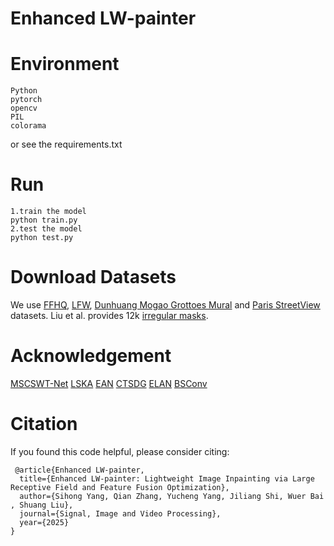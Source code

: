 # Enhanced LW-painter

# Environment
    Python
    pytorch
    opencv
    PIL
    colorama
or see the requirements.txt


# Run
    1.train the model
    python train.py
    2.test the model
    python test.py

# Download Datasets
We use [FFHQ](https://github.com/NVlabs/ffhq-dataset), [LFW](http://vis-www.cs.umass.edu/lfw/index.html), [Dunhuang Mogao Grottoes Mural](https://github.com/qinnzou/mural-image-inpainting) and [Paris StreetView](https://github.com/pathak22/context-encoder) datasets. Liu et al. provides 12k [irregular masks](https://nv-adlr.github.io/publication/partialconv-inpainting).

# Acknowledgement
[MSCSWT-Net](https://github.com/bobo0303/MSCSWT-Net)
[LSKA](https://github.com/StevenLauHKHK/Large-Separable-Kernel-Attention)
[EAN](https://github.com/Lihahaah/EAN)
[CTSDG](https://github.com/Xiefan-Guo/CTSDG)
[ELAN](https://github.com/xindongzhang/ELAN)
[BSConv](https://github.com/zeiss-microscopy/BSConv)

# Citation
If you found this code helpful, please consider citing:
    
     @article{Enhanced LW-painter,
      title={Enhanced LW-painter: Lightweight Image Inpainting via Large Receptive Field and Feature Fusion Optimization},
      author={Sihong Yang, Qian Zhang, Yucheng Yang, Jiliang Shi, Wuer Bai , Shuang Liu},
      journal={Signal, Image and Video Processing},
      year={2025}
    }
